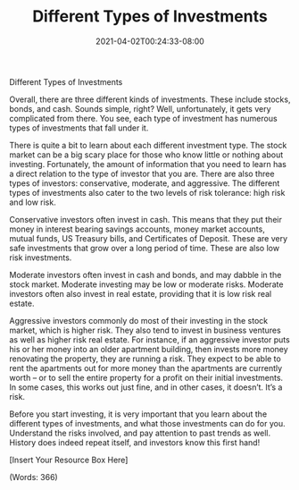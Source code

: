 ﻿---
title: "Different Types of Investments"
date: 2021-04-02T00:24:33-08:00
description: "Text Files Tips for Web Success"
featured_image: "/images/Text Files.jpg"
tags: ["Text Files"]
---

Different Types of Investments

Overall, there are three different kinds of investments. These include stocks, bonds, and cash. Sounds simple, right? Well, unfortunately, it gets very complicated from there. You see, each type of investment has numerous types of investments that fall under it. 

There is quite a bit to learn about each different investment type. The stock market can be a big scary place for those who know little or nothing about investing. Fortunately, the amount of information that you need to learn has a direct relation to the type of investor that you are. There are also three types of investors: conservative, moderate, and aggressive. The different types of investments also cater to the two levels of risk tolerance: high risk and low risk. 

Conservative investors often invest in cash. This means that they put their money in interest bearing savings accounts, money market accounts, mutual funds, US Treasury bills, and Certificates of Deposit. These are very safe investments that grow over a long period of time. These are also low risk investments.

Moderate investors often invest in cash and bonds, and may dabble in the stock market. Moderate investing may be low or moderate risks. Moderate investors often also invest in real estate, providing that it is low risk real estate.

Aggressive investors commonly do most of their investing in the stock market, which is higher risk. They also tend to invest in business ventures as well as higher risk real estate. For instance, if an aggressive investor puts his or her money into an older apartment building, then invests more money renovating the property, they are running a risk. They expect to be able to rent the apartments out for more money than the apartments are currently worth – or to sell the entire property for a profit on their initial investments. In some cases, this works out just fine, and in other cases, it doesn’t. It’s a risk.

Before you start investing, it is very important that you learn about the different types of investments, and what those investments can do for you. Understand the risks involved, and pay attention to past trends as well. History does indeed repeat itself, and investors know this first hand!


[Insert Your Resource Box Here]

(Words: 366)



